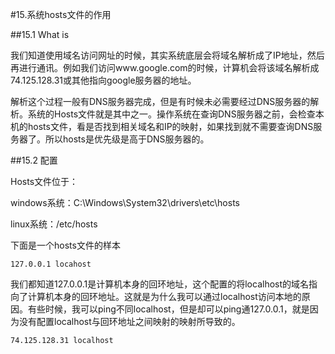 #15.系统hosts文件的作用

##15.1 What is

  我们知道使用域名访问网址的时候，其实系统底层会将域名解析成了IP地址，然后再进行通讯。例如我们访问www.google.com的时候，计算机会将该域名解析成74.125.128.31或其他指向google服务器的地址。
  
  解析这个过程一般有DNS服务器完成，但是有时候未必需要经过DNS服务器的解析。系统的Hosts文件就是其中之一。操作系统在查询DNS服务器之前，会检查本机的hosts文件，看是否找到相关域名和IP的映射，如果找到就不需要查询DNS服务器了。所以hosts是优先级是高于DNS服务器的。

##15.2 配置
  
  Hosts文件位于：
  
  windows系统：C:\Windows\System32\drivers\etc\hosts
  
  linux系统：/etc/hosts
  
  下面是一个hosts文件的样本

```
127.0.0.1 locahost
```
  我们都知道127.0.0.1是计算机本身的回环地址，这个配置的将localhost的域名指向了计算机本身的回环地址。这就是为什么我可以通过localhost访问本地的原因。有些时候，我可以ping不同localhost，但是却可以ping通127.0.0.1，就是因为没有配置localhost与回环地址之间映射的映射所导致的。
  
```
74.125.128.31 localhost
```
  
  
